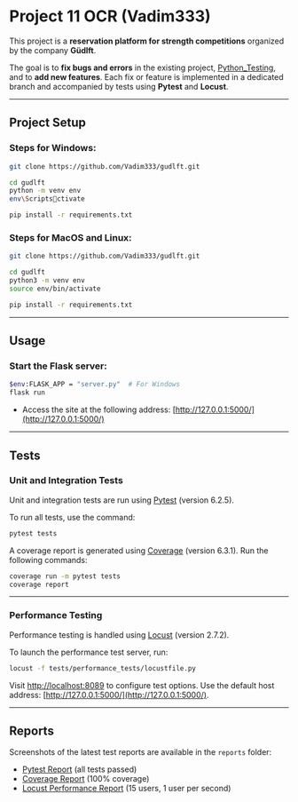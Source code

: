 
# Project 11 OCR (Vadim333)

This project is a **reservation platform for strength competitions** organized by the company **Güdlft**.

The goal is to **fix bugs and errors** in the existing project, [Python_Testing](https://github.com/OpenClassrooms-Student-Center/Python_Testing), and to **add new features**. Each fix or feature is implemented in a dedicated branch and accompanied by tests using **Pytest** and **Locust**.

---

## Project Setup

### Steps for Windows:
```bash
git clone https://github.com/Vadim333/gudlft.git

cd gudlft
python -m venv env
env\Scriptsctivate

pip install -r requirements.txt
```

### Steps for MacOS and Linux:
```bash
git clone https://github.com/Vadim333/gudlft.git

cd gudlft
python3 -m venv env
source env/bin/activate

pip install -r requirements.txt
```

---

## Usage

### Start the Flask server:
```bash
$env:FLASK_APP = "server.py"  # For Windows
flask run
```

- Access the site at the following address: [http://127.0.0.1:5000/](http://127.0.0.1:5000/)

---

## Tests

### Unit and Integration Tests
Unit and integration tests are run using [Pytest](https://docs.pytest.org/en/6.2.x/index.html) (version 6.2.5).

To run all tests, use the command:
```bash
pytest tests
```

A coverage report is generated using [Coverage](https://coverage.readthedocs.io/en/6.3.1/) (version 6.3.1). Run the following commands:
```bash
coverage run -m pytest tests
coverage report
```

---

### Performance Testing
Performance testing is handled using [Locust](https://locust.io) (version 2.7.2).

To launch the performance test server, run:
```bash
locust -f tests/performance_tests/locustfile.py
```

Visit [http://localhost:8089](http://localhost:8089) to configure test options. Use the default host address: [http://127.0.0.1:5000/](http://127.0.0.1:5000/).

---

## Reports

Screenshots of the latest test reports are available in the `reports` folder:

- [Pytest Report](reports/pytest_all_tests_passed.png) (all tests passed)
- [Coverage Report](reports/coverage_report.png) (100% coverage)
- [Locust Performance Report](reports/locust_report.png) (15 users, 1 user per second)
